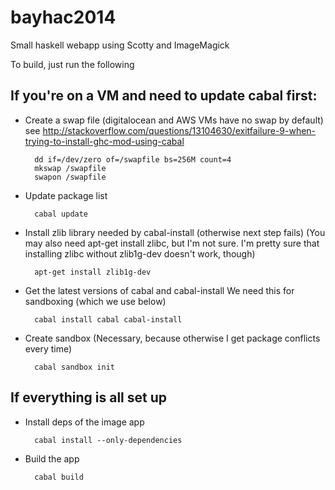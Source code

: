 bayhac2014
==========

Small haskell webapp using Scotty and ImageMagick

To build, just run the following

If you're on a VM and need to update cabal first:
-------------------------------------------------
- Create a swap file (digitalocean and AWS VMs have no swap by default)
 see http://stackoverflow.com/questions/13104630/exitfailure-9-when-trying-to-install-ghc-mod-using-cabal

        dd if=/dev/zero of=/swapfile bs=256M count=4
        mkswap /swapfile
        swapon /swapfile

- Update package list

        cabal update

- Install zlib library needed by cabal-install (otherwise next step fails)
	(You may also need apt-get install zlibc, but I'm not sure. I'm pretty sure that installing zlibc without zlib1g-dev doesn't work, though)

        apt-get install zlib1g-dev

- Get the latest versions of cabal and cabal-install
	We need this for sandboxing (which we use below)

        cabal install cabal cabal-install

- Create sandbox
	(Necessary, because otherwise I get package conflicts every time)

        cabal sandbox init

If everything is all set up
---------------------------
- Install deps of the image app

        cabal install --only-dependencies

- Build the app

        cabal build
